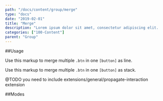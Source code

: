```yaml
---
path: "/docs/content/group/merge"
type: "docs"
date: "2019-02-01"
title: "Merge"
description: "Lorem ipsum dolor sit amet, consectetur adipiscing elit. Nunc tempus laoreet leo sit amet iaculis."
categories: ["100-Content"]
parent: "Group"
---
```


##Usage

Use this markup to merge multiple `.btn` in one `[button]` as line.

<script type="text/plain" class="language-markup">
  <button type="button" class="group">
  
    <span class="group_inner">
      <span class="btn">
        <span><!-- content --></span>
      </span>
    </span>

    <span class="group_inner">
      <span class="btn">
        <span><!-- content --></span>
      </span>
    </span>
    
  </button>
</script>

Use this markup to merge multiple `.btn` in one `[button]` as stack.

<script type="text/plain" class="language-markup">
  <button type="button" class="group">
  
    <span class="group_inner">
      <span class="btn">
        <span><!-- content --></span>
      </span>
      
      <span class="btn">
        <span><!-- content --></span>
      </span>
      
    </span>
  </button>
</script>

<div class="alert">
  <div class="alert_content">
    @TODO you need to include extensions/general/propagate-interaction extension
  </div>
</div>

##Modes

<demo>
  <demovanilla src="demos/inline/demos/group/merge-line">
  </demovanilla>
  <demovanilla src="demos/inline/demos/group/merge-stack">
  </demovanilla>
</demo>
